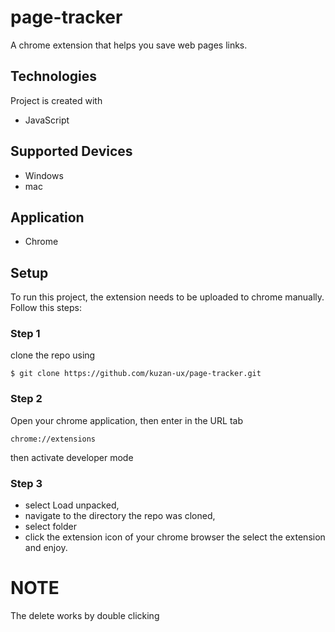 # page-tracker
A chrome extension that helps you save web pages links.

## Technologies 
Project is created with
* JavaScript

## Supported Devices
* Windows 
* mac 

## Application
* Chrome

## Setup
To run this project, the extension needs to be uploaded to chrome manually. Follow this steps:

### Step 1
clone the repo using 
```
$ git clone https://github.com/kuzan-ux/page-tracker.git
```

### Step 2
Open your chrome application, then enter in the URL tab
```
chrome://extensions
```
then activate developer mode

### Step 3
- select Load unpacked, 
- navigate to the directory the repo was cloned,
- select folder
- click the extension icon of your chrome browser the select the extension and enjoy.

# NOTE 
The delete works by double clicking
